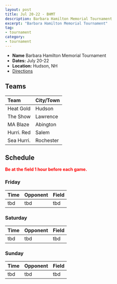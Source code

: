 ```yaml
---
layout: post
title: Jul 20-22 - BHMT
description: Barbara Hamilton Memorial Tournament
excerpt: "Barbara Hamilton Memorial Tournament"
tag:
- tournament
category:
- tournament
---
```

* **Name** Barbara Hamilton Memorial Tournament
* **Dates:** July 20-22
* **Location:**  Hudson, NH
* [Directions](https://seanmerrow.github.io/heatgold/fields/hudson_jette)   

## Teams

|Team                        |City/Town        |
|:---------------------------|:----------------|
|Heat Gold	                 |Hudson           |
|The Show       	           |Lawrence         |
|MA Blaze                    |Abington	       |
|Hurri. Red	                 |Salem            |
|Sea Hurri.                  |Rochester        | 



## Schedule
**<span style="color:red">Be at the field 1 hour before each game.</span>**

### Friday

| Time | Opponent | Field |
|:---  |:---      |:---   |
| tbd  | tbd      | tbd   |


### Saturday

| Time | Opponent | Field |
|:---  |:---      |:---   |
| tbd  | tbd      | tbd   |


### Sunday

| Time | Opponent | Field |
|:---  |:---      |:---   |
| tbd  | tbd      | tbd   |

